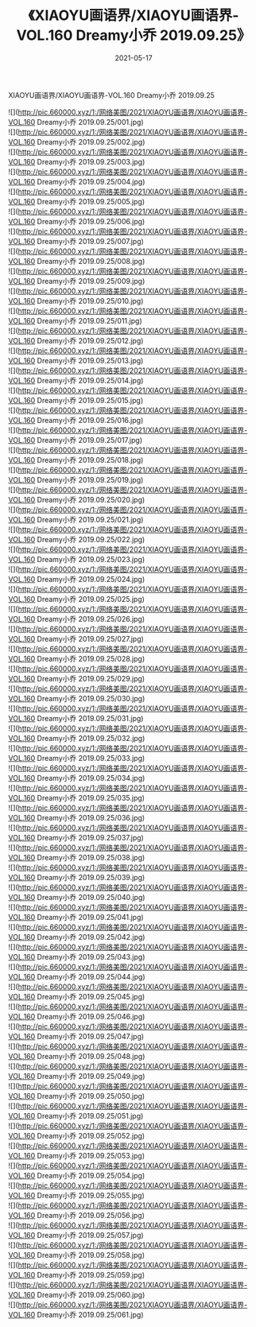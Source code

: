 ﻿---
layout: post
title:  《XIAOYU画语界/XIAOYU画语界-VOL.160 Dreamy小乔 2019.09.25》
date:   2021-05-17
img: http://pic.660000.xyz/1:/网络美图/2021/XIAOYU画语界/XIAOYU画语界-VOL.160 Dreamy小乔 2019.09.25/000.jpg
categories: [美女, 清纯, 唯美]
---

XIAOYU画语界/XIAOYU画语界-VOL.160 Dreamy小乔 2019.09.25

 ![](http://pic.660000.xyz/1:/网络美图/2021/XIAOYU画语界/XIAOYU画语界-VOL.160 Dreamy小乔 2019.09.25/001.jpg) <br>![](http://pic.660000.xyz/1:/网络美图/2021/XIAOYU画语界/XIAOYU画语界-VOL.160 Dreamy小乔 2019.09.25/002.jpg) <br>![](http://pic.660000.xyz/1:/网络美图/2021/XIAOYU画语界/XIAOYU画语界-VOL.160 Dreamy小乔 2019.09.25/003.jpg) <br>![](http://pic.660000.xyz/1:/网络美图/2021/XIAOYU画语界/XIAOYU画语界-VOL.160 Dreamy小乔 2019.09.25/004.jpg) <br>![](http://pic.660000.xyz/1:/网络美图/2021/XIAOYU画语界/XIAOYU画语界-VOL.160 Dreamy小乔 2019.09.25/005.jpg) <br>![](http://pic.660000.xyz/1:/网络美图/2021/XIAOYU画语界/XIAOYU画语界-VOL.160 Dreamy小乔 2019.09.25/006.jpg) <br>![](http://pic.660000.xyz/1:/网络美图/2021/XIAOYU画语界/XIAOYU画语界-VOL.160 Dreamy小乔 2019.09.25/007.jpg) <br>![](http://pic.660000.xyz/1:/网络美图/2021/XIAOYU画语界/XIAOYU画语界-VOL.160 Dreamy小乔 2019.09.25/008.jpg) <br>![](http://pic.660000.xyz/1:/网络美图/2021/XIAOYU画语界/XIAOYU画语界-VOL.160 Dreamy小乔 2019.09.25/009.jpg) <br>![](http://pic.660000.xyz/1:/网络美图/2021/XIAOYU画语界/XIAOYU画语界-VOL.160 Dreamy小乔 2019.09.25/010.jpg) <br>![](http://pic.660000.xyz/1:/网络美图/2021/XIAOYU画语界/XIAOYU画语界-VOL.160 Dreamy小乔 2019.09.25/011.jpg) <br>![](http://pic.660000.xyz/1:/网络美图/2021/XIAOYU画语界/XIAOYU画语界-VOL.160 Dreamy小乔 2019.09.25/012.jpg) <br>![](http://pic.660000.xyz/1:/网络美图/2021/XIAOYU画语界/XIAOYU画语界-VOL.160 Dreamy小乔 2019.09.25/013.jpg) <br>![](http://pic.660000.xyz/1:/网络美图/2021/XIAOYU画语界/XIAOYU画语界-VOL.160 Dreamy小乔 2019.09.25/014.jpg) <br>![](http://pic.660000.xyz/1:/网络美图/2021/XIAOYU画语界/XIAOYU画语界-VOL.160 Dreamy小乔 2019.09.25/015.jpg) <br>![](http://pic.660000.xyz/1:/网络美图/2021/XIAOYU画语界/XIAOYU画语界-VOL.160 Dreamy小乔 2019.09.25/016.jpg) <br>![](http://pic.660000.xyz/1:/网络美图/2021/XIAOYU画语界/XIAOYU画语界-VOL.160 Dreamy小乔 2019.09.25/017.jpg) <br>![](http://pic.660000.xyz/1:/网络美图/2021/XIAOYU画语界/XIAOYU画语界-VOL.160 Dreamy小乔 2019.09.25/018.jpg) <br>![](http://pic.660000.xyz/1:/网络美图/2021/XIAOYU画语界/XIAOYU画语界-VOL.160 Dreamy小乔 2019.09.25/019.jpg) <br>![](http://pic.660000.xyz/1:/网络美图/2021/XIAOYU画语界/XIAOYU画语界-VOL.160 Dreamy小乔 2019.09.25/020.jpg) <br>![](http://pic.660000.xyz/1:/网络美图/2021/XIAOYU画语界/XIAOYU画语界-VOL.160 Dreamy小乔 2019.09.25/021.jpg) <br>![](http://pic.660000.xyz/1:/网络美图/2021/XIAOYU画语界/XIAOYU画语界-VOL.160 Dreamy小乔 2019.09.25/022.jpg) <br>![](http://pic.660000.xyz/1:/网络美图/2021/XIAOYU画语界/XIAOYU画语界-VOL.160 Dreamy小乔 2019.09.25/023.jpg) <br>![](http://pic.660000.xyz/1:/网络美图/2021/XIAOYU画语界/XIAOYU画语界-VOL.160 Dreamy小乔 2019.09.25/024.jpg) <br>![](http://pic.660000.xyz/1:/网络美图/2021/XIAOYU画语界/XIAOYU画语界-VOL.160 Dreamy小乔 2019.09.25/025.jpg) <br>![](http://pic.660000.xyz/1:/网络美图/2021/XIAOYU画语界/XIAOYU画语界-VOL.160 Dreamy小乔 2019.09.25/026.jpg) <br>![](http://pic.660000.xyz/1:/网络美图/2021/XIAOYU画语界/XIAOYU画语界-VOL.160 Dreamy小乔 2019.09.25/027.jpg) <br>![](http://pic.660000.xyz/1:/网络美图/2021/XIAOYU画语界/XIAOYU画语界-VOL.160 Dreamy小乔 2019.09.25/028.jpg) <br>![](http://pic.660000.xyz/1:/网络美图/2021/XIAOYU画语界/XIAOYU画语界-VOL.160 Dreamy小乔 2019.09.25/029.jpg) <br>![](http://pic.660000.xyz/1:/网络美图/2021/XIAOYU画语界/XIAOYU画语界-VOL.160 Dreamy小乔 2019.09.25/030.jpg) <br>![](http://pic.660000.xyz/1:/网络美图/2021/XIAOYU画语界/XIAOYU画语界-VOL.160 Dreamy小乔 2019.09.25/031.jpg) <br>![](http://pic.660000.xyz/1:/网络美图/2021/XIAOYU画语界/XIAOYU画语界-VOL.160 Dreamy小乔 2019.09.25/032.jpg) <br>![](http://pic.660000.xyz/1:/网络美图/2021/XIAOYU画语界/XIAOYU画语界-VOL.160 Dreamy小乔 2019.09.25/033.jpg) <br>![](http://pic.660000.xyz/1:/网络美图/2021/XIAOYU画语界/XIAOYU画语界-VOL.160 Dreamy小乔 2019.09.25/034.jpg) <br>![](http://pic.660000.xyz/1:/网络美图/2021/XIAOYU画语界/XIAOYU画语界-VOL.160 Dreamy小乔 2019.09.25/035.jpg) <br>![](http://pic.660000.xyz/1:/网络美图/2021/XIAOYU画语界/XIAOYU画语界-VOL.160 Dreamy小乔 2019.09.25/036.jpg) <br>![](http://pic.660000.xyz/1:/网络美图/2021/XIAOYU画语界/XIAOYU画语界-VOL.160 Dreamy小乔 2019.09.25/037.jpg) <br>![](http://pic.660000.xyz/1:/网络美图/2021/XIAOYU画语界/XIAOYU画语界-VOL.160 Dreamy小乔 2019.09.25/038.jpg) <br>![](http://pic.660000.xyz/1:/网络美图/2021/XIAOYU画语界/XIAOYU画语界-VOL.160 Dreamy小乔 2019.09.25/039.jpg) <br>![](http://pic.660000.xyz/1:/网络美图/2021/XIAOYU画语界/XIAOYU画语界-VOL.160 Dreamy小乔 2019.09.25/040.jpg) <br>![](http://pic.660000.xyz/1:/网络美图/2021/XIAOYU画语界/XIAOYU画语界-VOL.160 Dreamy小乔 2019.09.25/041.jpg) <br>![](http://pic.660000.xyz/1:/网络美图/2021/XIAOYU画语界/XIAOYU画语界-VOL.160 Dreamy小乔 2019.09.25/042.jpg) <br>![](http://pic.660000.xyz/1:/网络美图/2021/XIAOYU画语界/XIAOYU画语界-VOL.160 Dreamy小乔 2019.09.25/043.jpg) <br>![](http://pic.660000.xyz/1:/网络美图/2021/XIAOYU画语界/XIAOYU画语界-VOL.160 Dreamy小乔 2019.09.25/044.jpg) <br>![](http://pic.660000.xyz/1:/网络美图/2021/XIAOYU画语界/XIAOYU画语界-VOL.160 Dreamy小乔 2019.09.25/045.jpg) <br>![](http://pic.660000.xyz/1:/网络美图/2021/XIAOYU画语界/XIAOYU画语界-VOL.160 Dreamy小乔 2019.09.25/046.jpg) <br>![](http://pic.660000.xyz/1:/网络美图/2021/XIAOYU画语界/XIAOYU画语界-VOL.160 Dreamy小乔 2019.09.25/047.jpg) <br>![](http://pic.660000.xyz/1:/网络美图/2021/XIAOYU画语界/XIAOYU画语界-VOL.160 Dreamy小乔 2019.09.25/048.jpg) <br>![](http://pic.660000.xyz/1:/网络美图/2021/XIAOYU画语界/XIAOYU画语界-VOL.160 Dreamy小乔 2019.09.25/049.jpg) <br>![](http://pic.660000.xyz/1:/网络美图/2021/XIAOYU画语界/XIAOYU画语界-VOL.160 Dreamy小乔 2019.09.25/050.jpg) <br>![](http://pic.660000.xyz/1:/网络美图/2021/XIAOYU画语界/XIAOYU画语界-VOL.160 Dreamy小乔 2019.09.25/051.jpg) <br>![](http://pic.660000.xyz/1:/网络美图/2021/XIAOYU画语界/XIAOYU画语界-VOL.160 Dreamy小乔 2019.09.25/052.jpg) <br>![](http://pic.660000.xyz/1:/网络美图/2021/XIAOYU画语界/XIAOYU画语界-VOL.160 Dreamy小乔 2019.09.25/053.jpg) <br>![](http://pic.660000.xyz/1:/网络美图/2021/XIAOYU画语界/XIAOYU画语界-VOL.160 Dreamy小乔 2019.09.25/054.jpg) <br>![](http://pic.660000.xyz/1:/网络美图/2021/XIAOYU画语界/XIAOYU画语界-VOL.160 Dreamy小乔 2019.09.25/055.jpg) <br>![](http://pic.660000.xyz/1:/网络美图/2021/XIAOYU画语界/XIAOYU画语界-VOL.160 Dreamy小乔 2019.09.25/056.jpg) <br>![](http://pic.660000.xyz/1:/网络美图/2021/XIAOYU画语界/XIAOYU画语界-VOL.160 Dreamy小乔 2019.09.25/057.jpg) <br>![](http://pic.660000.xyz/1:/网络美图/2021/XIAOYU画语界/XIAOYU画语界-VOL.160 Dreamy小乔 2019.09.25/058.jpg) <br>![](http://pic.660000.xyz/1:/网络美图/2021/XIAOYU画语界/XIAOYU画语界-VOL.160 Dreamy小乔 2019.09.25/059.jpg) <br>![](http://pic.660000.xyz/1:/网络美图/2021/XIAOYU画语界/XIAOYU画语界-VOL.160 Dreamy小乔 2019.09.25/060.jpg) <br>![](http://pic.660000.xyz/1:/网络美图/2021/XIAOYU画语界/XIAOYU画语界-VOL.160 Dreamy小乔 2019.09.25/061.jpg) <br>
